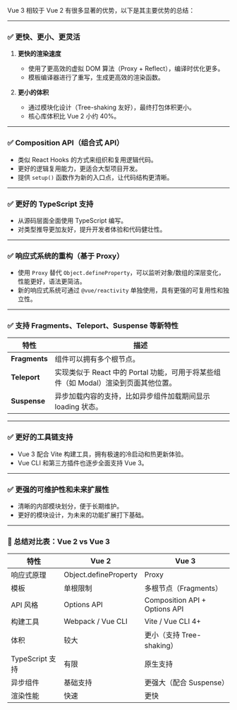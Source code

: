 Vue 3 相较于 Vue 2 有很多显著的优势，以下是其主要优势的总结：

---

### ✅ 更快、更小、更灵活

1. **更快的渲染速度**  
   - 使用了更高效的虚拟 DOM 算法（Proxy + Reflect），编译时优化更多。
   - 模板编译器进行了重写，生成更高效的渲染函数。

2. **更小的体积**  
   - 通过模块化设计（Tree-shaking 友好），最终打包体积更小。
   - 核心库体积比 Vue 2 小约 40%。

---

### ✅ Composition API（组合式 API）

- 类似 React Hooks 的方式来组织和复用逻辑代码。
- 更好的逻辑复用能力，更适合大型项目开发。
- 提供 `setup()` 函数作为新的入口点，让代码结构更清晰。

---

### ✅ 更好的 TypeScript 支持

- 从源码层面全面使用 TypeScript 编写。
- 对类型推导更加友好，提升开发者体验和代码健壮性。

---

### ✅ 响应式系统的重构（基于 Proxy）

- 使用 `Proxy` 替代 `Object.defineProperty`，可以监听对象/数组的深层变化，性能更好，语法更简洁。
- 新的响应式系统可通过 `@vue/reactivity` 单独使用，具有更强的可复用性和独立性。

---

### ✅ 支持 Fragments、Teleport、Suspense 等新特性

| 特性       | 描述 |
|------------|------|
| **Fragments** | 组件可以拥有多个根节点。 |
| **Teleport** | 实现类似于 React 中的 Portal 功能，可用于将某些组件（如 Modal）渲染到页面其他位置。 |
| **Suspense** | 异步加载内容的支持，比如异步组件加载期间显示 loading 状态。 |

---

### ✅ 更好的工具链支持

- Vue 3 配合 Vite 构建工具，拥有极速的冷启动和热更新体验。
- Vue CLI 和第三方插件也逐步全面支持 Vue 3。

---

### ✅ 更强的可维护性和未来扩展性

- 清晰的内部模块划分，便于长期维护。
- 更好的模块设计，为未来的功能扩展打下基础。

---

### 📌 总结对比表：Vue 2 vs Vue 3

| 特性 | Vue 2 | Vue 3 |
|------|-------|--------|
| 响应式原理 | Object.defineProperty | Proxy |
| 模板 | 单根限制 | 多根节点（Fragments） |
| API 风格 | Options API | Composition API + Options API |
| 构建工具 | Webpack / Vue CLI | Vite / Vue CLI 4+ |
| 体积 | 较大 | 更小（支持 Tree-shaking） |
| TypeScript 支持 | 有限 | 原生支持 |
| 异步组件 | 基础支持 | 更强大（配合 Suspense） |
| 渲染性能 | 快速 | 更快 |
